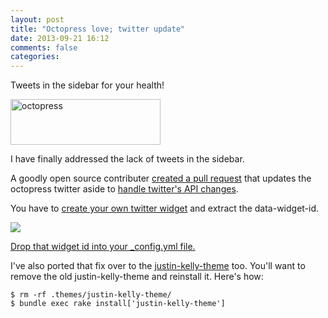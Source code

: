 ```yaml
---
layout: post
title: "Octopress love; twitter update"
date: 2013-09-21 16:12
comments: false
categories: 
---
```


Tweets in the sidebar for your health!

<a href="http://www.flickr.com/photos/ken_c_lo/8097545949/" title="octopress by ken_c_lo, on Flickr"><img src="http://farm9.staticflickr.com/8335/8097545949_7d3cb17900_m.jpg" width="240" height="73" alt="octopress"></a>

<!-- more -->

I have finally addressed the lack of tweets in the sidebar.

A goodly open source contributer [created a pull request](https://github.com/imathis/octopress/pull/1311) that updates the octopress twitter aside to [handle twitter's API changes](https://dev.twitter.com/blog/api-v1-is-retired).

You have to [create your own twitter widget](https://twitter.com/settings/widgets) and extract the data-widget-id.

<img src="http://note.io/17Shlyn" />

[Drop that widget id into your _config.yml file.](https://github.com/wallace/wallace.github.com/commit/91d97778feaba757e867fbd39fb912f7b947555e)

I've also ported that fix over to the
[justin-kelly-theme](https://github.com/wallace/justin-kelly-theme/commit/5d84658bcc74adfee974cdbd2c4e64ec90b0baf1)
too. You'll want to remove the old justin-kelly-theme and reinstall it. Here's how:

```
$ rm -rf .themes/justin-kelly-theme/
$ bundle exec rake install['justin-kelly-theme']
```
